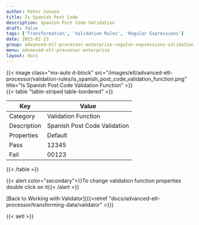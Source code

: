 ```yaml
---
author: Peter Jonson
title: Is Spanish Post Code
description: Spanish Post Code Validation
draft: false
tags: ['Transformation', 'Validation Rules', 'Regular Expressions']
date: 2023-02-23
group: advanced-etl-processor-enterprise-regular-expressions-validation
menu: advanced-etl-processor-enterprise
layout: docs
---
```


{{< image class="mx-auto d-block"  src="/images/etl/advanced-etl-processor/validation-rules/is_spanish_post_code_validation_function.png" title="Is Spanish Post Code Validation Function" >}}
\
{{< table "table-striped table-bordered" >}}

| Key         | Value                        |
| ----------- | ---------------------------- |
| Category    | Validation Function          |
| Description | Spanish Post Code Validation |
| Properties  | Default                      |
| Pass        | 12345                        |
| Fail        | 00123                        |

{{< /table >}}

{{< alert color="secondary">}}To change validation function properties double click on it{{< /alert >}}

[Back to Working with Validator]({{<relref "docs/advanced-etl-processor/transforming-data/validator" >}})

{{< aetl >}}
